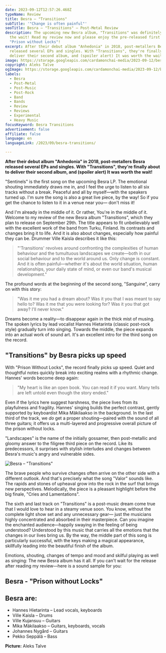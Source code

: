 ```yaml
---
date: 2023-09-12T12:57:26.468Z
typeName: Review
title: Besra – "Transitions"
subTitle: '"Change is often painful"'
seoTitle: Besra – "Transitions" – Post-Metal Review
description: The upcoming new Besra album, "Transitions" was definitely worth
  the wait! Read my review now and please enjoy the pre-released first song,
  "Prison without Locks"!
excerpt: After their debut album "Anhedonia" in 2018, post-metallers Besra
  released several EPs and singles. With "Transitions", they're finally about to
  deliver their second album, and (spoiler alert) It was worth the wait!
image: https://storage.googleapis.com/cardamonchai-media/2023-09-12/besra-aleks-talve-jpg-imagine-080808_5f4339_1024_768/640.webp
copyright: Aleks Talve
ogImage: https://storage.googleapis.com/cardamonchai-media/2023-09-12/besra-aleks-talve-og-jpg-imagine-080808_5b382e_1200_628/640.webp
labels:
  - Besra
  - Post-Metal
  - Post-Music
  - Post-Rock
  - Band
  - Bands
  - Review
  - Reviews
  - Experimental
  - Heavy Music
focusKeyword: Besra Transitions
advertisement: false
affiliate: false
language: en
languageLink: /2023/09/besra-transitions/

---
```


**After their debut album "Anhedonia" in 2018, post-metallers Besra released several EPs and singles. With "Transitions", they're finally about to deliver their second album, and (spoiler alert) It was worth the wait!**

"Sentinels" is the first song on the upcoming Besra LP. The emotional shouting immediately draws me in, and I feel the urge to listen to all six tracks without a break. Peaceful and all by myself—with the speakers turned up. I'm sure the song is also a great live piece, by the way! So if you get the chance to listen to it in a venue near you— don't miss it!

And I'm already in the middle of it. Or rather, You're in the middle of it. Welcome to my review of the new Besra album "Transitions", which they plan to release on September 29th. The title appears to fit unbelievably well with the excellent work of the band from Turku, Finland. Its contrasts and changes bring it to life. And it is also about changes, especially how painful they can be. Drummer Ville Kaisla describes it like this:

> "'Transitions' revolves around confronting the complexities of human behaviour and the tumultuous landscapes we create—both in our social behaviour and to the world around us. Only change is constant. And it is often painful—whether it's about the world situation, human relationships, your daily state of mind, or even our band's musical development."

The profound words at the beginning of the second song, "Sanguine", carry on with this story:

> "Was it me you had a dream about? Was it you that I was meant to say hello to? Was it me that you were looking for? Was it you that got away? I'll never know."

Dreams become a reality—to disappear again in the thick mist of musing. The spoken lyrics by lead vocalist Hannes Hietarinta (classic post-rock style) gradually turn into singing. Towards the middle, the piece expands into an actual work of sound art. It's an excellent intro for the third song on the record.

## "Transitions" by Besra picks up speed

With "Prison Without Locks", the record finally picks up speed. Quiet and thoughtful notes quickly break into exciting realms with a rhythmic change. Hannes' words become deep again:

> "My heart is like an open book. You can read it if you want. Many tells are left untold even though the story ended."

Even if the lyrics here suggest harshness, the piece lives from its playfulness and fragility. Hannes' singing builds the perfect contrast, gently supported by keyboardist Mika Mäkilaakso in the background. In the last third of the track, we _do_ get a proper shouting—paired with the sound of all three guitars; it offers us a multi-layered and progressive overall picture of the prison without locks.

"Landscapes" is the name of the initially gossamer, then post-metallic and gloomy answer to the filigree third piece on the record. Like its predecessors, it surprises with stylish interludes and changes between Besra's music's angry and vulnerable sides.

![Besra – "Transitions"](https://storage.googleapis.com/cardamonchai-media/2023-09-12/besra-transitions-jpeg-imagine-181818_6f4848_425_425/640.webp 'Besra – "Transitions"')

The brave people who survive changes often arrive on the other side with a different outlook. And that's precisely what the song "Valor" sounds like. The rapids and stones of upheaval grow into the rock in the surf that brings new perspectives. Melodically, the piece is a pleasant highlight before the big finale, "Cries and Lamentations".

The sixth and last track on "Transitions" is a post-music dream come true that I would love to hear in a steamy venue soon. You know, without the complete light show set and any unnecessary gear— just the musicians highly concentrated and absorbed in their masterpiece. Can you imagine the enchanted audience—happily swaying in the feeling of being understood? Understood by this music that carries all the emotions that the changes in our lives bring us. By the way, the middle part of this song is particularly successful, with the keys making a magical appearance, skillfully leading into the beautiful finish of the album.

Emotions, shouting, changes of tempo and mood and skilful playing as well as singing: The new Besra album has it all. If you can't wait for the release after reading my review—here is a sound sample for you:

## Besra - "Prison without Locks"

<YouTube id="BEEh2RUGvHU" />

## Besra are:

- Hannes Hietarinta – Lead vocals, keyboards
- Ville Kaisla – Drums
- Ville Kujansuu – Guitars
- Mika Mäkilaakso – Guitars, keyboards, vocals
- Johannes Nygård – Guitars
- Pekko Seppälä – Bass

**Picture:** Aleks Talve
